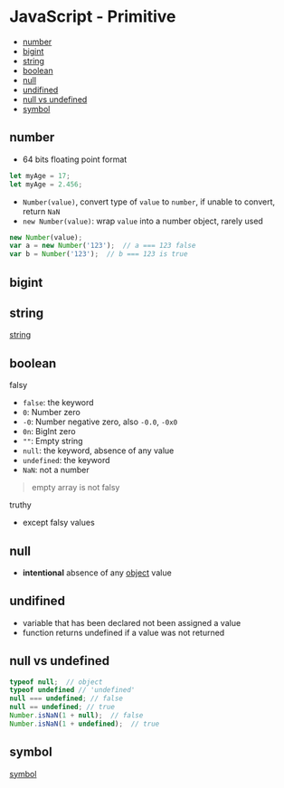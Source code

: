 # JavaScript - Primitive

* [number](#number)
* [bigint](#bigint)
* [string](#string)
* [boolean](#boolean)
* [null](#null)
* [undifined](#undifined)
* [null vs undefined](#null-vs-undefined)
* [symbol](#symbol)

## number

- 64 bits floating point format

```javascript
let myAge = 17;
let myAge = 2.456;
```

- `Number(value)`, convert type of `value` to `number`, if unable to convert, return `NaN`
- `new Number(value)`: wrap `value` into a number object, rarely used 

```javascript
new Number(value);
var a = new Number('123');  // a === 123 false
var b = Number('123');  // b === 123 is true
```

## bigint

## string

[string](javascript-string.md)

## boolean

falsy

- `false`: the keyword
- `0`: Number zero
- `-0`: Number negative zero, also `-0.0`, `-0x0`
- `0n`: BigInt zero
- `""`: Empty string
- `null`: the keyword, absence of any value
- `undefined`: the keyword
- `NaN`: not a number

> empty array is not falsy

truthy

- except falsy values

## null

- **intentional** absence of any [object](javascript-object.md) value

## undifined

- variable that has been declared not been assigned a value
- function returns undefined if a value was not returned

## null vs undefined

```js
typeof null;  // object
typeof undefined // 'undefined'
null === undefined; // false
null == undefined; // true
Number.isNaN(1 + null);  // false
Number.isNaN(1 + undefined);  // true
```

## symbol

[symbol](javascript-symbol.md)

